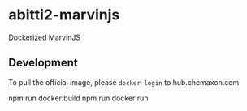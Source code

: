 # abitti2-marvinjs

Dockerized MarvinJS

## Development

To pull the official image, please `docker login` to hub.chemaxon.com

npm run docker:build
npm run docker:run